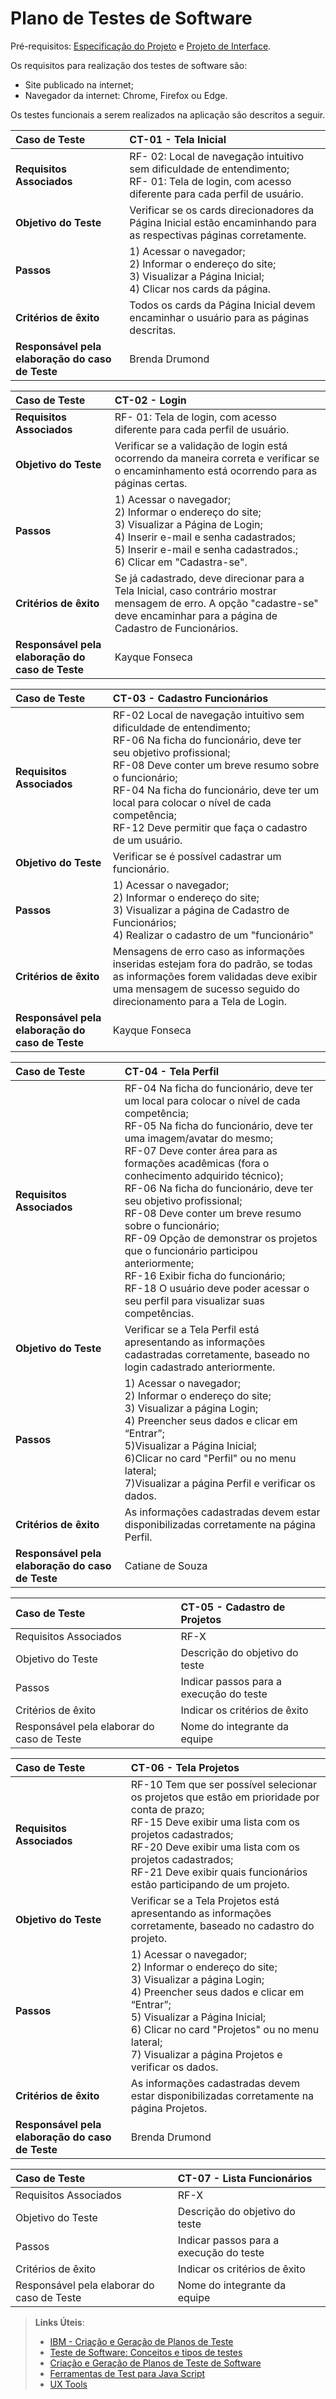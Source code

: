 # Plano de Testes de Software

Pré-requisitos: [Especificação do Projeto](https://github.com/ICEI-PUC-Minas-PMV-ADS/pmv-ads-2024-1-e1-proj-web-t13-game-of-work/blob/5d5bcd6377562cc52487d61166c6877cec1c9da5/documentos/02-Especifica%C3%A7%C3%A3o%20do%20Projeto.md) e [Projeto de Interface](https://github.com/ICEI-PUC-Minas-PMV-ADS/pmv-ads-2024-1-e1-proj-web-t13-game-of-work/blob/5d5bcd6377562cc52487d61166c6877cec1c9da5/documentos/04-Projeto%20de%20Interface.md). 

Os requisitos para realização dos testes de software são:

- Site publicado na internet;
- Navegador da internet: Chrome, Firefox ou Edge.

Os testes funcionais a serem realizados na aplicação são descritos a seguir.

| Caso de Teste    | CT-01 - Tela Inicial |
|:---|:---|
| **Requisitos Associados** | RF- 02: Local de navegação intuitivo sem dificuldade de entendimento;<br>RF- 01: Tela de login, com acesso diferente para cada perfil de usuário. |
| **Objetivo do Teste** | Verificar se os cards direcionadores da Página Inicial estão encaminhando para as respectivas páginas corretamente. |
| **Passos** | 1) Acessar o navegador;<br>2) Informar o endereço do site;<br>3) Visualizar a Página Inicial;<br>4) Clicar nos cards da página. |
| **Critérios de êxito** | Todos os cards da Página Inicial devem encaminhar o usuário para as páginas descritas.  |
| **Responsável pela elaboração do caso de Teste** | Brenda Drumond |


| Caso de Teste    | CT-02 - Login |
|:---|:---|
| **Requisitos Associados** | RF- 01: Tela de login, com acesso diferente para cada perfil de usuário. |
| **Objetivo do Teste** | Verificar se a validação de login está ocorrendo da maneira correta e verificar se o encaminhamento está ocorrendo para as páginas certas.|
| **Passos** | 1) Acessar o navegador;<br>2) Informar o endereço do site;<br>3) Visualizar a Página de Login;<br>4) Inserir e-mail e senha cadastrados;<br>5) Inserir e-mail e senha cadastrados.;<br>6) Clicar em "Cadastra-se". |
| **Critérios de êxito** | Se já cadastrado, deve direcionar para a Tela Inicial, caso contrário mostrar mensagem de erro. A opção "cadastre-se" deve encaminhar para a página de Cadastro de Funcionários. |
| **Responsável pela elaboração do caso de Teste** | Kayque Fonseca |


|Caso de Teste    | CT-03 - Cadastro Funcionários |
|:---|:---|
| **Requisitos Associados** | RF-02 Local de navegação intuitivo sem dificuldade de entendimento;<br>RF-06 Na ficha do funcionário, deve ter seu objetivo profissional;<br>RF-08 Deve conter um breve resumo sobre o funcionário;<br>RF-04 Na ficha do funcionário, deve ter um local para colocar o nível de cada competência;<br>RF-12 Deve permitir que faça o cadastro de um usuário. |
| **Objetivo do Teste** | Verificar se é possível cadastrar um funcionário. |
| **Passos** | 1) Acessar o navegador;<br>2) Informar o endereço do site;<br>3) Visualizar a página de Cadastro de Funcionários;<br>4) Realizar o cadastro de um "funcionário" |
| **Critérios de êxito** | Mensagens de erro caso as informações inseridas estejam fora do padrão, se todas as informações forem validadas deve exibir uma mensagem de sucesso seguido do direcionamento para a Tela de Login.  |
| **Responsável pela elaboração do caso de Teste** | Kayque Fonseca |


|Caso de Teste    | CT-04 - Tela Perfil |
|:---|:---|
| **Requisitos Associados** | RF-04 Na ficha do funcionário, deve ter um local para colocar o nível de cada competência;<br>RF-05 Na ficha do funcionário, deve ter uma imagem/avatar do mesmo;<br>RF-07 Deve conter área para as formações acadêmicas (fora o conhecimento adquirido técnico);<br>RF-06 Na ficha do funcionário, deve ter seu objetivo profissional;<br>RF-08 Deve conter um breve resumo sobre o funcionário;<br>RF-09 Opção de demonstrar os projetos que o funcionário participou anteriormente;<br>RF-16 Exibir ficha do funcionário;<br>RF-18 O usuário deve poder acessar o seu perfil para visualizar suas competências.|
| **Objetivo do Teste** | Verificar se a Tela Perfil está apresentando as informações cadastradas corretamente, baseado no login cadastrado anteriormente.|
| **Passos** | 1) Acessar o navegador;<br>2) Informar o endereço do site;<br>3) Visualizar a página Login;<br>4) Preencher seus dados e clicar em “Entrar”;<br>5)Visualizar a Página Inicial;<br>6)Clicar no card "Perfil" ou no menu lateral;<br>7)Visualizar a página Perfil e verificar os dados.|
| **Critérios de êxito** | As informações cadastradas devem estar disponibilizadas corretamente na página Perfil. |
| **Responsável pela elaboração do caso de Teste** | Catiane de Souza |


|Caso de Teste    | CT-05 - Cadastro de Projetos |
|:---|:---|
| Requisitos Associados | RF-X |
| Objetivo do Teste | Descrição do objetivo do teste |
| Passos | Indicar passos para a execução do teste |
| Critérios de êxito | Indicar os critérios de êxito  |
| Responsável pela elaborar do caso de Teste | Nome do integrante da equipe |

|Caso de Teste    | CT-06 - Tela Projetos |
|:---|:---|
| **Requisitos Associados** | RF-10 Tem que ser possível selecionar os projetos que estão em prioridade por conta de prazo;<br>RF-15 Deve exibir uma lista com os projetos cadastrados;<br>RF-20 Deve exibir uma lista com os projetos cadastrados;<br>RF-21 Deve exibir quais funcionários estão participando de um projeto.|
| **Objetivo do Teste** | Verificar se a Tela Projetos está apresentando as informações corretamente, baseado no cadastro do projeto.|
| **Passos** | 1) Acessar o navegador;<br>2) Informar o endereço do site;<br>3) Visualizar a página Login;<br>4) Preencher seus dados e clicar em “Entrar”;<br>5) Visualizar a Página Inicial;<br>6) Clicar no card "Projetos" ou no menu lateral;<br>7) Visualizar a página Projetos e verificar os dados.|
| **Critérios de êxito** | As informações cadastradas devem estar disponibilizadas corretamente na página Projetos.|
| **Responsável pela elaboração do caso de Teste** | Brenda Drumond |


|Caso de Teste    | CT-07 - Lista Funcionários |
|:---|:---|
| Requisitos Associados | RF-X |
| Objetivo do Teste | Descrição do objetivo do teste |
| Passos | Indicar passos para a execução do teste |
| Critérios de êxito | Indicar os critérios de êxito  |
| Responsável pela elaborar do caso de Teste | Nome do integrante da equipe |

 
> **Links Úteis**:
> - [IBM - Criação e Geração de Planos de Teste](https://www.ibm.com/developerworks/br/local/rational/criacao_geracao_planos_testes_software/index.html)
> -  [Teste de Software: Conceitos e tipos de testes](https://blog.onedaytesting.com.br/teste-de-software/)
> - [Criação e Geração de Planos de Teste de Software](https://www.ibm.com/developerworks/br/local/rational/criacao_geracao_planos_testes_software/index.html)
> - [Ferramentas de Test para Java Script](https://geekflare.com/javascript-unit-testing/)
> - [UX Tools](https://uxdesign.cc/ux-user-research-and-user-testing-tools-2d339d379dc7)
